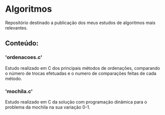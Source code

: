 # Algoritmos

Repositório destinado a publicação dos meus estudos de algoritmos mais relevantes. 

## Conteúdo:

### 'ordenacoes.c'

Estudo realizado em C dos principais métodos de ordenações, comparando o número de trocas efetuadas e o numero de comparações feitas de cada método.

### 'mochila.c'

Estudo realizado em C da solução com programação dinâmica para o problema da mochila na sua variação 0-1.
